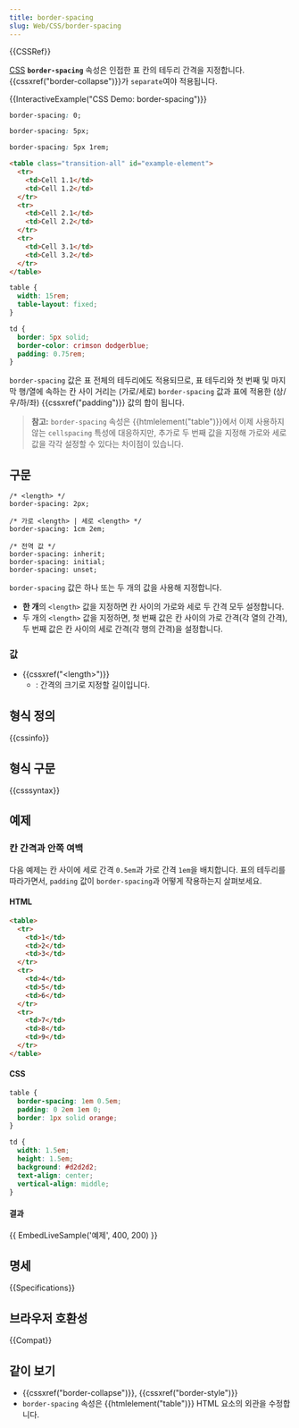 ```yaml
---
title: border-spacing
slug: Web/CSS/border-spacing
---
```


{{CSSRef}}

[CSS](/ko/docs/Web/CSS) **`border-spacing`** 속성은 인접한 표 칸의 테두리 간격을 지정합니다. {{cssxref("border-collapse")}}가 `separate`여야 적용됩니다.

{{InteractiveExample("CSS Demo: border-spacing")}}

```css interactive-example-choice
border-spacing: 0;
```

```css interactive-example-choice
border-spacing: 5px;
```

```css interactive-example-choice
border-spacing: 5px 1rem;
```

```html interactive-example
<table class="transition-all" id="example-element">
  <tr>
    <td>Cell 1.1</td>
    <td>Cell 1.2</td>
  </tr>
  <tr>
    <td>Cell 2.1</td>
    <td>Cell 2.2</td>
  </tr>
  <tr>
    <td>Cell 3.1</td>
    <td>Cell 3.2</td>
  </tr>
</table>
```

```css interactive-example
table {
  width: 15rem;
  table-layout: fixed;
}

td {
  border: 5px solid;
  border-color: crimson dodgerblue;
  padding: 0.75rem;
}
```

`border-spacing` 값은 표 전체의 테두리에도 적용되므로, 표 테두리와 첫 번째 및 마지막 행/열에 속하는 칸 사이 거리는 (가로/세로) `border-spacing` 값과 표에 적용한 (상/우/하/좌) {{cssxref("padding")}} 값의 합이 됩니다.

> **참고:** `border-spacing` 속성은 {{htmlelement("table")}}에서 이제 사용하지 않는 `cellspacing` 특성에 대응하지만, 추가로 두 번째 값을 지정해 가로와 세로 값을 각각 설정할 수 있다는 차이점이 있습니다.

## 구문

```
/* <length> */
border-spacing: 2px;

/* 가로 <length> | 세로 <length> */
border-spacing: 1cm 2em;

/* 전역 값 */
border-spacing: inherit;
border-spacing: initial;
border-spacing: unset;
```

`border-spacing` 값은 하나 또는 두 개의 값을 사용해 지정합니다.

- **한 개**의 `<length>` 값을 지정하면 칸 사이의 가로와 세로 두 간격 모두 설정합니다.
- 두 개의 `<length>` 값을 지정하면, 첫 번째 값은 칸 사이의 가로 간격(각 열의 간격), 두 번째 값은 칸 사이의 세로 간격(각 행의 간격)을 설정합니다.

### 값

- {{cssxref("&lt;length&gt;")}}
  - : 간격의 크기로 지정할 길이입니다.

## 형식 정의

{{cssinfo}}

## 형식 구문

{{csssyntax}}

## 예제

### 칸 간격과 안쪽 여백

다음 예제는 칸 사이에 세로 간격 `0.5em`과 가로 간격 `1em`을 배치합니다. 표의 테두리를 따라가면서, `padding` 값이 `border-spacing`과 어떻게 작용하는지 살펴보세요.

#### HTML

```html
<table>
  <tr>
    <td>1</td>
    <td>2</td>
    <td>3</td>
  </tr>
  <tr>
    <td>4</td>
    <td>5</td>
    <td>6</td>
  </tr>
  <tr>
    <td>7</td>
    <td>8</td>
    <td>9</td>
  </tr>
</table>
```

#### CSS

```css
table {
  border-spacing: 1em 0.5em;
  padding: 0 2em 1em 0;
  border: 1px solid orange;
}

td {
  width: 1.5em;
  height: 1.5em;
  background: #d2d2d2;
  text-align: center;
  vertical-align: middle;
}
```

#### 결과

{{ EmbedLiveSample('예제', 400, 200) }}

## 명세

{{Specifications}}

## 브라우저 호환성

{{Compat}}

## 같이 보기

- {{cssxref("border-collapse")}}, {{cssxref("border-style")}}
- `border-spacing` 속성은 {{htmlelement("table")}} HTML 요소의 외관을 수정합니다.
